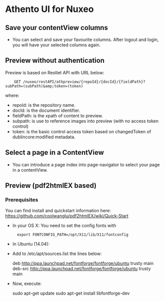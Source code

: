 # Athento UI for Nuxeo #

## Save your contentView columns ##

- You can select and save your favourite columns. After logout and login, you will have your selected columns again.


## Preview without authentication ##

Preview is based on Restlet API with URL below:

        GET /nuxeo/restAPI/athpreview/{repoId}/{docId}/{fieldPath}?subPath=(subPath)&amp;token=(token)

where:

- repoId: is the repository name.
- docId: is the document identifier.
- fieldPath: is the xpath of content to preview.
- subpath: is use to reference images into preview (with no access token control)
- token: is the basic control access token based on changedToken of dublincore:modified metadata.

## Select a page in a ContentView ##

- You can introduce a page index into page-navigator to select your page in a contentView.


## Preview (pdf2htmlEX based) ##

### Prerequisites ###

You can find install and quickstart information here: https://github.com/coolwanglu/pdf2htmlEX/wiki/Quick-Start

- In your OS X: You need to set the config fonts with

        export FONTCONFIG_PATH=/opt/X11/lib/X11/fontconfig

- In Ubuntu (14.04):

- Add to /etc/apt/sources.list the lines below:

    deb http://ppa.launchpad.net/fontforge/fontforge/ubuntu trusty main
    deb-src http://ppa.launchpad.net/fontforge/fontforge/ubuntu trusty main

- Now, execute:

    sudo apt-get update
    sudo apt-get install libfontforge-dev

